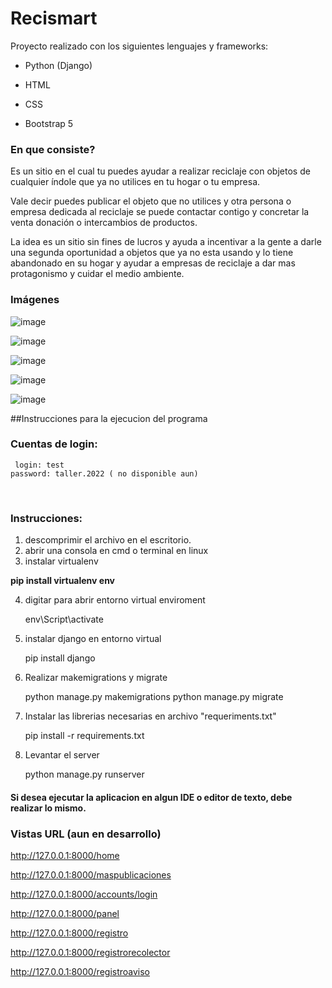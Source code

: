 # Recismart



Proyecto realizado con los siguientes lenguajes y frameworks:

* Python (Django)

* HTML

* CSS

* Bootstrap 5

  

###	En que consiste?

Es un sitio en el cual tu puedes ayudar a realizar reciclaje con objetos de cualquier índole que ya no utilices en tu hogar o tu empresa.

Vale decir puedes publicar el objeto que no utilices y otra persona o empresa dedicada al reciclaje se puede contactar contigo y concretar la venta donación o intercambios de productos.

La idea es un sitio sin fines de lucros y ayuda a incentivar a la gente a darle una segunda oportunidad a objetos que ya no esta usando y lo tiene abandonado en su hogar y ayudar a empresas de reciclaje a dar mas protagonismo y cuidar el medio ambiente.



### Imágenes	

![image](https://github.com/julioznava/Proyecto-Recismart/assets/67343722/04877de9-e9a9-45eb-9a56-14e752454372)

![image](https://github.com/julioznava/Proyecto-Recismart/assets/67343722/538b446f-a5c2-41ae-a034-08f7c402d0e3)

![image](https://github.com/julioznava/Proyecto-Recismart/assets/67343722/f132f4a4-7390-49f2-840c-f04f8bac57e1)

![image](https://github.com/julioznava/Proyecto-Recismart/assets/67343722/eced46eb-7df2-488f-866b-36c3ba18bae2)

![image](https://github.com/julioznava/Proyecto-Recismart/assets/67343722/5c5a976d-ac3b-4de7-9281-c799351ad2e3)


##Instrucciones para la ejecucion del programa</h1>
<h3>Cuentas de login: </h3>

     login: test
    password: taller.2022 ( no disponible aun)
<br>
<h3>Instrucciones: </h3>

1.  descomprimir el archivo en el escritorio.
2.  abrir una consola en cmd o terminal en linux
3.  instalar virtualenv

**pip install virtualenv env**



4. digitar para abrir entorno virtual enviroment


    env\Script\activate

5. instalar django en entorno virtual


    pip install django

6. Realizar makemigrations y migrate


    python manage.py makemigrations
    python manage.py migrate


7. Instalar las librerias necesarias en archivo "requeriments.txt"


    pip install -r requirements.txt


8. Levantar el server


    python manage.py runserver


<h4>Si desea ejecutar la aplicacion en algun IDE o editor de texto, debe realizar lo mismo. </h4>


<h3>Vistas URL (aun en desarrollo)</h3>


http://127.0.0.1:8000/home

http://127.0.0.1:8000/maspublicaciones
     
http://127.0.0.1:8000/accounts/login
     
http://127.0.0.1:8000/panel
     
http://127.0.0.1:8000/registro
     
http://127.0.0.1:8000/registrorecolector
     
http://127.0.0.1:8000/registroaviso
